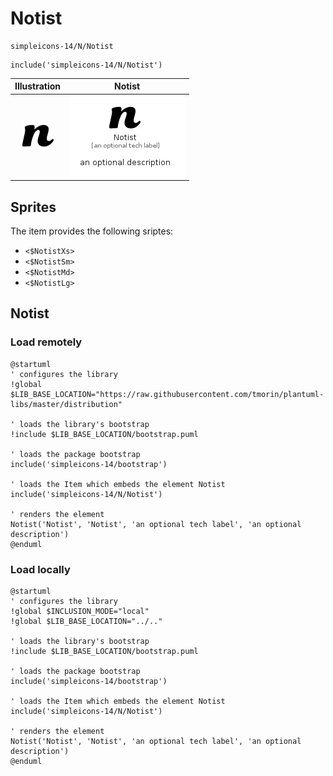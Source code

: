# Notist


```text
simpleicons-14/N/Notist
```

```text
include('simpleicons-14/N/Notist')
```



| Illustration | Notist |
| :---: | :---: |
| ![illustration for Illustration](../../simpleicons-14/N/Notist.png) | ![illustration for Notist](../../simpleicons-14/N/Notist.Local.png) |



## Sprites
The item provides the following sriptes:

- `<$NotistXs>`
- `<$NotistSm>`
- `<$NotistMd>`
- `<$NotistLg>`





## Notist

### Load remotely
```plantuml
@startuml
' configures the library
!global $LIB_BASE_LOCATION="https://raw.githubusercontent.com/tmorin/plantuml-libs/master/distribution"

' loads the library's bootstrap
!include $LIB_BASE_LOCATION/bootstrap.puml

' loads the package bootstrap
include('simpleicons-14/bootstrap')

' loads the Item which embeds the element Notist
include('simpleicons-14/N/Notist')

' renders the element
Notist('Notist', 'Notist', 'an optional tech label', 'an optional description')
@enduml
```

### Load locally
```plantuml
@startuml
' configures the library
!global $INCLUSION_MODE="local"
!global $LIB_BASE_LOCATION="../.."

' loads the library's bootstrap
!include $LIB_BASE_LOCATION/bootstrap.puml

' loads the package bootstrap
include('simpleicons-14/bootstrap')

' loads the Item which embeds the element Notist
include('simpleicons-14/N/Notist')

' renders the element
Notist('Notist', 'Notist', 'an optional tech label', 'an optional description')
@enduml
```

